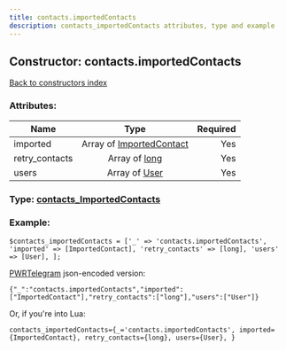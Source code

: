 ```yaml
---
title: contacts.importedContacts
description: contacts_importedContacts attributes, type and example
---
```

## Constructor: contacts.importedContacts  
[Back to constructors index](index.md)



### Attributes:

| Name     |    Type       | Required |
|----------|:-------------:|---------:|
|imported|Array of [ImportedContact](../types/ImportedContact.md) | Yes|
|retry\_contacts|Array of [long](../types/long.md) | Yes|
|users|Array of [User](../types/User.md) | Yes|



### Type: [contacts\_ImportedContacts](../types/contacts_ImportedContacts.md)


### Example:

```
$contacts_importedContacts = ['_' => 'contacts.importedContacts', 'imported' => [ImportedContact], 'retry_contacts' => [long], 'users' => [User], ];
```  

[PWRTelegram](https://pwrtelegram.xyz) json-encoded version:

```
{"_":"contacts.importedContacts","imported":["ImportedContact"],"retry_contacts":["long"],"users":["User"]}
```


Or, if you're into Lua:  


```
contacts_importedContacts={_='contacts.importedContacts', imported={ImportedContact}, retry_contacts={long}, users={User}, }

```


